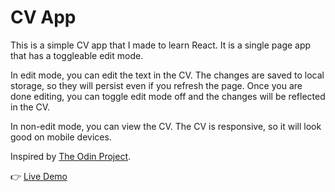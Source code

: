 # CV App

This is a simple CV app that I made to learn React. It is a single page app that has a toggleable edit mode.

In edit mode, you can edit the text in the CV. The changes are saved to local storage, so they will persist even if you refresh the page. Once you are done editing, you can toggle edit mode off and the changes will be reflected in the CV.

In non-edit mode, you can view the CV. The CV is responsive, so it will look good on mobile devices.

Inspired by [The Odin Project](https://www.theodinproject.com/lessons/node-path-javascript-cv-application).

👉 [Live Demo](#)
